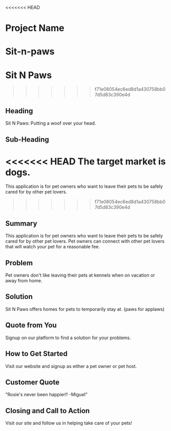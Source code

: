 <<<<<<< HEAD
# Project Name #
Sit-n-paws
=======
# Sit N Paws #
>>>>>>> f71e08054ec6ed8d1a430758bb07d5d83c390e4d


<!--
> This material was originally posted [here](http://www.quora.com/What-is-Amazons-approach-to-product-development-and-product-management). It is reproduced here for posterities sake.

There is an approach called "working backwards" that is widely used at Amazon. They work backwards from the customer, rather than starting with an idea for a product and trying to bolt customers onto it. While working backwards can be applied to any specific product decision, using this approach is especially important when developing new products or features.

For new initiatives a product manager typically starts by writing an internal press release announcing the finished product. The target audience for the press release is the new/updated product's customers, which can be retail customers or internal users of a tool or technology. Internal press releases are centered around the customer problem, how current solutions (internal or external) fail, and how the new product will blow away existing solutions.

If the benefits listed don't sound very interesting or exciting to customers, then perhaps they're not (and shouldn't be built). Instead, the product manager should keep iterating on the press release until they've come up with benefits that actually sound like benefits. Iterating on a press release is a lot less expensive than iterating on the product itself (and quicker!).


If the press release is more than a page and a half, it is probably too long. Keep it simple. 3-4 sentences for most paragraphs. Cut out the fat. Don't make it into a spec. You can accompany the press release with a FAQ that answers all of the other business or execution questions so the press release can stay focused on what the customer gets. My rule of thumb is that if the press release is hard to write, then the product is probably going to suck. Keep working at it until the outline for each paragraph flows.


Oh, and I also like to write press-releases in what I call "Oprah-speak" for mainstream consumer products. Imagine you're sitting on Oprah's couch and have just explained the product to her, and then you listen as she explains it to her audience. That's "Oprah-speak", not "Geek-speak".

Once the project moves into development, the press release can be used as a touchstone; a guiding light. The product team can ask themselves, "Are we building what is in the press release?" If they find they're spending time building things that aren't in the press release (overbuilding), they need to ask themselves why. This keeps product development focused on achieving the customer benefits and not building extraneous stuff that takes longer to build, takes resources to maintain, and doesn't provide real customer benefit (at least not enough to warrant inclusion in the press release).
 -->

## Heading ##
  Sit N Paws: Putting a woof over your head.

## Sub-Heading ##
<<<<<<< HEAD
  The target market is dogs.
=======
  This application is for pet owners who want to leave their pets to be safely cared for by other pet lovers.
>>>>>>> f71e08054ec6ed8d1a430758bb07d5d83c390e4d

## Summary ##
  This application is for pet owners who want to leave their pets to be safely cared for by other pet lovers. Pet owners can connect with other pet lovers that will watch your pet for a reasonable fee.

## Problem ##
  Pet owners don't like leaving their pets at kennels when on vacation or away from home.

## Solution ##
  Sit N Paws offers homes for pets to temporarily stay at. (paws for applaws)

## Quote from You ##
  Signup on our platform to find a solution for your problems.

## How to Get Started ##
  Visit our website and signup as either a pet owner or pet host.

## Customer Quote ##
  "Rosie's never been happier!! -Miguel"

## Closing and Call to Action ##
  Visit our site and follow us in helping take care of your pets!
